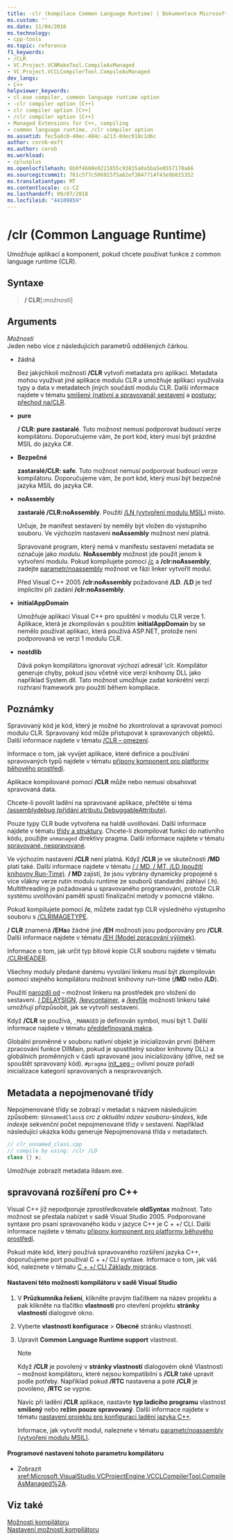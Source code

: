 ```yaml
---
title: -clr (kompilace Common Language Runtime) | Dokumentace Microsoftu
ms.custom: ''
ms.date: 11/04/2016
ms.technology:
- cpp-tools
ms.topic: reference
f1_keywords:
- /CLR
- VC.Project.VCNMakeTool.CompileAsManaged
- VC.Project.VCCLCompilerTool.CompileAsManaged
dev_langs:
- C++
helpviewer_keywords:
- cl.exe compiler, common language runtime option
- -clr compiler option [C++]
- clr compiler option [C++]
- /clr compiler option [C++]
- Managed Extensions for C++, compiling
- common language runtime, /clr compiler option
ms.assetid: fec5a8c0-40ec-484c-a213-8dec918c1d6c
author: corob-msft
ms.author: corob
ms.workload:
- cplusplus
ms.openlocfilehash: 6b0f4660e9221855c93835a0a5ba5e0557178a66
ms.sourcegitcommit: 761c5f7c506915f5a62ef3847714f43e9b815352
ms.translationtype: MT
ms.contentlocale: cs-CZ
ms.lasthandoff: 09/07/2018
ms.locfileid: "44109859"
---
```

# <a name="clr-common-language-runtime-compilation"></a>/clr (Common Language Runtime)

Umožňuje aplikací a komponent, pokud chcete používat funkce z common language runtime (CLR).

## <a name="syntax"></a>Syntaxe

> **/ CLR**[**:**_možnosti_]

## <a name="arguments"></a>Arguments

*Možnosti*  
Jeden nebo více z následujících parametrů oddělených čárkou.

- žádná

   Bez jakýchkoli možností **/CLR** vytvoří metadata pro aplikaci. Metadata mohou využívat jiné aplikace modulu CLR a umožňuje aplikaci využívala typy a data v metadatech jiných součástí modulu CLR. Další informace najdete v tématu [smíšený (nativní a spravovaná) sestavení](../../dotnet/mixed-native-and-managed-assemblies.md) a [postupy: přechod na/CLR](../../dotnet/how-to-migrate-to-clr.md).

- **pure**

   **/ CLR: pure zastaralé**. Tuto možnost nemusí podporovat budoucí verze kompilátoru. Doporučujeme vám, že port kód, který musí být prázdné MSIL do jazyka C#.

- **Bezpečné**

   **zastaralé/CLR: safe**. Tuto možnost nemusí podporovat budoucí verze kompilátoru. Doporučujeme vám, že port kód, který musí být bezpečné jazyka MSIL do jazyka C#.

- **noAssembly**

   **zastaralé /CLR:noAssembly**. Použití [/LN (vytvoření modulu MSIL)](../../build/reference/ln-create-msil-module.md) místo.

   Určuje, že manifest sestavení by neměly být vložen do výstupního souboru. Ve výchozím nastavení **noAssembly** možnost není platná.

   Spravované program, který nemá v manifestu sestavení metadata se označuje jako *modulu*. **NoAssembly** možnost jde použít jenom k vytvoření modulu. Pokud kompilujete pomocí [/c](../../build/reference/c-compile-without-linking.md) a **/clr:noAssembly**, zadejte [parametr/noassembly](../../build/reference/noassembly-create-a-msil-module.md) možnost ve fázi linker vytvořit modul.

   Před Visual C++ 2005 **/clr:noAssembly** požadované **/LD**. **/LD** je teď implicitní při zadání **/clr:noAssembly**.

- **initialAppDomain**

   Umožňuje aplikaci Visual C++ pro spuštění v modulu CLR verze 1.  Aplikace, která je zkompilován s použitím **initialAppDomain** by se nemělo používat aplikaci, která používá ASP.NET, protože není podporovaná ve verzi 1 modulu CLR.

- **nostdlib**

   Dává pokyn kompilátoru ignorovat výchozí adresář \clr. Kompilátor generuje chyby, pokud jsou včetně více verzí knihovny DLL jako například System.dll. Tato možnost umožňuje zadat konkrétní verzi rozhraní framework pro použití během kompilace.

## <a name="remarks"></a>Poznámky

Spravovaný kód je kód, který je možné ho zkontrolovat a spravovat pomocí modulu CLR. Spravovaný kód může přistupovat k spravovaných objektů. Další informace najdete v tématu [/CLR – omezení](../../build/reference/clr-restrictions.md).

Informace o tom, jak vyvíjet aplikace, které definice a používání spravovaných typů najdete v tématu [přípony komponent pro platformy běhového prostředí](../../windows/component-extensions-for-runtime-platforms.md).

Aplikace kompilované pomocí **/CLR** může nebo nemusí obsahovat spravovaná data.

Chcete-li povolit ladění na spravované aplikace, přečtěte si téma [/assemblydebug (přidání atributu DebuggableAttribute)](../../build/reference/assemblydebug-add-debuggableattribute.md).

Pouze typy CLR bude vytvořena na haldě uvolňování. Další informace najdete v tématu [třídy a struktury](../../windows/classes-and-structs-cpp-component-extensions.md). Chcete-li zkompilovat funkci do nativního kódu, použijte `unmanaged` direktivy pragma. Další informace najdete v tématu [spravované, nespravované](../../preprocessor/managed-unmanaged.md).

Ve výchozím nastavení **/CLR** není platná. Když **/CLR** je ve skutečnosti **/MD** platí také. Další informace najdete v tématu [/ / MD, / MT, /LD (použití knihovny Run-Time)](../../build/reference/md-mt-ld-use-run-time-library.md). **/ MD** zajistí, že jsou vybrány dynamicky propojené s více vlákny verze rutin modulu runtime ze souborů standardní záhlaví (.h). Multithreading je požadovaná u spravovaného programování, protože CLR systému uvolňování paměti spustí finalizační metody v pomocné vlákno.

Pokud kompilujete pomocí **/c**, můžete zadat typ CLR výsledného výstupního souboru s [/CLRIMAGETYPE](../../build/reference/clrimagetype-specify-type-of-clr-image.md).

**/ CLR** znamená **/EHa**a žádné jiné **/EH** možnosti jsou podporovány pro **/CLR**. Další informace najdete v tématu [/EH (Model zpracování výjimek)](../../build/reference/eh-exception-handling-model.md).

Informace o tom, jak určit typ bitové kopie CLR souboru najdete v tématu [/CLRHEADER](../../build/reference/clrheader.md).

Všechny moduly předané danému vyvolání linkeru musí být zkompilován pomocí stejného kompilátoru možnost knihovny run-time (**/MD** nebo **/LD**).

Použití [narozdíl od](../../build/reference/assemblyresource-embed-a-managed-resource.md) – možnost linkeru na prostředek pro vložení do sestavení. [/ DELAYSIGN](../../build/reference/delaysign-partially-sign-an-assembly.md), [/keycontainer](../../build/reference/keycontainer-specify-a-key-container-to-sign-an-assembly.md), a [/keyfile](../../build/reference/keyfile-specify-key-or-key-pair-to-sign-an-assembly.md) možnosti linkeru také umožňují přizpůsobit, jak se vytvoří sestavení.

Když **/CLR** se používá, `_MANAGED` je definován symbol, musí být 1. Další informace najdete v tématu [předdefinovaná makra](../../preprocessor/predefined-macros.md).

Globální proměnné v souboru nativní objekt je inicializován první (během zpracování funkce DllMain, pokud je spustitelný soubor knihovny DLL) a globálních proměnných v části spravované jsou inicializovány (dříve, než se spouštět spravovaný kód). `#pragma` [init_seg –](../../preprocessor/init-seg.md) ovlivní pouze pořadí inicializace kategorií spravovaných a nespravovaných.

## <a name="metadata-and-unnamed-classes"></a>Metadata a nepojmenované třídy

Nepojmenované třídy se zobrazí v metadat s názvem následujícím způsobem: `$UnnamedClass$` *crc z aktuální název souboru-*`$`*index*`$`, kde *index*je sekvenční počet nepojmenované třídy v sestavení. Například následující ukázka kódu generuje Nepojmenovaná třída v metadatech.

```cpp
// clr_unnamed_class.cpp
// compile by using: /clr /LD
class {} x;
```

Umožňuje zobrazit metadata ildasm.exe.

## <a name="managed-extensions-for-c"></a>spravovaná rozšíření pro C++

Visual C++ již nepodporuje zprostředkovatele **oldSyntax** možnost. Tato možnost se přestala nabízet v sadě Visual Studio 2005. Podporované syntaxe pro psaní spravovaného kódu v jazyce C++ je C + +/ CLI. Další informace najdete v tématu [přípony komponent pro platformy běhového prostředí](../../windows/component-extensions-for-runtime-platforms.md).

Pokud máte kód, který používá spravovaného rozšíření jazyka C++, doporučujeme port používal C + +/ CLI syntaxe. Informace o tom, jak váš kód, naleznete v tématu [C + +/ CLI Základy migrace](../../dotnet/cpp-cli-migration-primer.md).

#### <a name="to-set-this-compiler-option-in-visual-studio"></a>Nastavení této možnosti kompilátoru v sadě Visual Studio

1. V **Průzkumníka řešení**, klikněte pravým tlačítkem na název projektu a pak klikněte na tlačítko **vlastnosti** pro otevření projektu **stránky vlastností** dialogové okno.

1. Vyberte **vlastnosti konfigurace** > **Obecné** stránku vlastností.

1. Upravit **Common Language Runtime support** vlastnost.

   > [!NOTE]
   > Když **/CLR** je povolený v **stránky vlastností** dialogovém okně Vlastnosti – možnost kompilátoru, které nejsou kompatibilní s **/CLR** také upravit podle potřeby. Například pokud **/RTC** nastavena a poté **/CLR** je povoleno, **/RTC** se vypne.
   >
   >  Navíc při ladění **/CLR** aplikace, nastavte **typ ladicího programu** vlastnost **smíšený** nebo **režim pouze spravovaný**. Další informace najdete v tématu [nastavení projektu pro konfiguraci ladění jazyka C++](/visualstudio/debugger/project-settings-for-a-cpp-debug-configuration).

   Informace, jak vytvořit modul, naleznete v tématu [parametr/noassembly (vytvoření modulu MSIL)](../../build/reference/noassembly-create-a-msil-module.md).

#### <a name="to-set-this-compiler-option-programmatically"></a>Programové nastavení tohoto parametru kompilátoru

- Zobrazit <xref:Microsoft.VisualStudio.VCProjectEngine.VCCLCompilerTool.CompileAsManaged%2A>.

## <a name="see-also"></a>Viz také

[Možnosti kompilátoru](../../build/reference/compiler-options.md)   
[Nastavení možností kompilátoru](../../build/reference/setting-compiler-options.md)